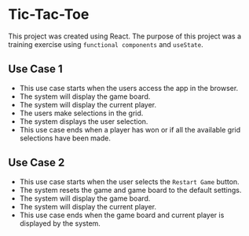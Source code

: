 # Tic-Tac-Toe

This project was created using React. The purpose of this project was a training exercise using `functional components` and `useState`.

## Use Case 1

- This use case starts when the users access the app in the browser.
- The system will display the game board.
- The system will display the current player.
- The users make selections in the grid.
- The system displays the user selection.
- This use case ends when a player has won or if all the available grid selections have been made.

## Use Case 2

- This use case starts when the user selects the `Restart Game` button.
- The system resets the game and game board to the default settings.
- The system will display the game board.
- The system will display the current player.
- This use case ends when the game board and current player is displayed by the system.
